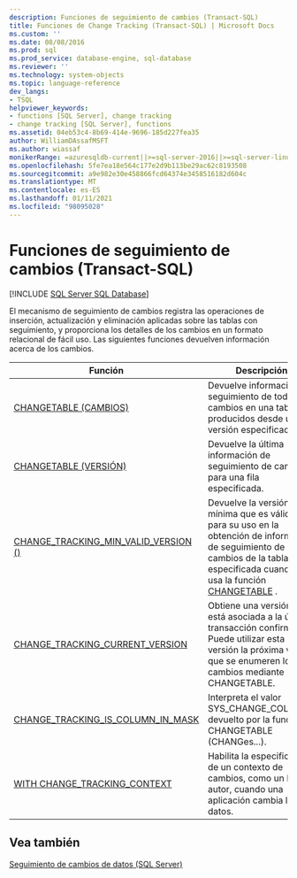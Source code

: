 ```yaml
---
description: Funciones de seguimiento de cambios (Transact-SQL)
title: Funciones de Change Tracking (Transact-SQL) | Microsoft Docs
ms.custom: ''
ms.date: 08/08/2016
ms.prod: sql
ms.prod_service: database-engine, sql-database
ms.reviewer: ''
ms.technology: system-objects
ms.topic: language-reference
dev_langs:
- TSQL
helpviewer_keywords:
- functions [SQL Server], change tracking
- change tracking [SQL Server], functions
ms.assetid: 04eb53c4-8b69-414e-9696-185d227fea35
author: WilliamDAssafMSFT
ms.author: wiassaf
monikerRange: =azuresqldb-current||>=sql-server-2016||>=sql-server-linux-2017||=azuresqldb-mi-current
ms.openlocfilehash: 5fe7ea18e564c177e2d9b113be29ac62c8193508
ms.sourcegitcommit: a9e982e30e458866fcd64374e3458516182d604c
ms.translationtype: MT
ms.contentlocale: es-ES
ms.lasthandoff: 01/11/2021
ms.locfileid: "98095028"
---
```

# <a name="change-tracking-functions-transact-sql"></a>Funciones de seguimiento de cambios (Transact-SQL)
[!INCLUDE [SQL Server SQL Database](../../includes/applies-to-version/sql-asdb.md)]

  El mecanismo de seguimiento de cambios registra las operaciones de inserción, actualización y eliminación aplicadas sobre las tablas con seguimiento, y proporciona los detalles de los cambios en un formato relacional de fácil uso. Las siguientes funciones devuelven información acerca de los cambios.  
  
|Función|Descripción|  
|--------------|-----------------|  
|[CHANGETABLE (CAMBIOS)](../../relational-databases/system-functions/changetable-transact-sql.md)|Devuelve información de seguimiento de todos los cambios en una tabla producidos desde una versión especificada.|  
|[CHANGETABLE (VERSIÓN)](../../relational-databases/system-functions/changetable-transact-sql.md)|Devuelve la última información de seguimiento de cambios para una fila especificada.|  
|[CHANGE_TRACKING_MIN_VALID_VERSION ()](../../relational-databases/system-functions/change-tracking-min-valid-version-transact-sql.md)|Devuelve la versión mínima que es válida para su uso en la obtención de información de seguimiento de cambios de la tabla especificada cuando se usa la función [CHANGETABLE](../../relational-databases/system-functions/changetable-transact-sql.md) .|  
|[CHANGE_TRACKING_CURRENT_VERSION](../../relational-databases/system-functions/change-tracking-current-version-transact-sql.md)|Obtiene una versión que está asociada a la última transacción confirmada. Puede utilizar esta versión la próxima vez que se enumeren los cambios mediante CHANGETABLE.|  
|[CHANGE_TRACKING_IS_COLUMN_IN_MASK](../../relational-databases/system-functions/change-tracking-is-column-in-mask-transact-sql.md)|Interpreta el valor SYS_CHANGE_COLUMNS devuelto por la función CHANGETABLE (CHANGes...).|  
|[WITH CHANGE_TRACKING_CONTEXT](../../relational-databases/system-functions/with-change-tracking-context-transact-sql.md)|Habilita la especificación de un contexto de cambios, como un Id. del autor, cuando una aplicación cambia los datos.|  
  
## <a name="see-also"></a>Vea también  
 [Seguimiento de cambios de datos &#40;SQL Server&#41;](../../relational-databases/track-changes/track-data-changes-sql-server.md)  
  
  
